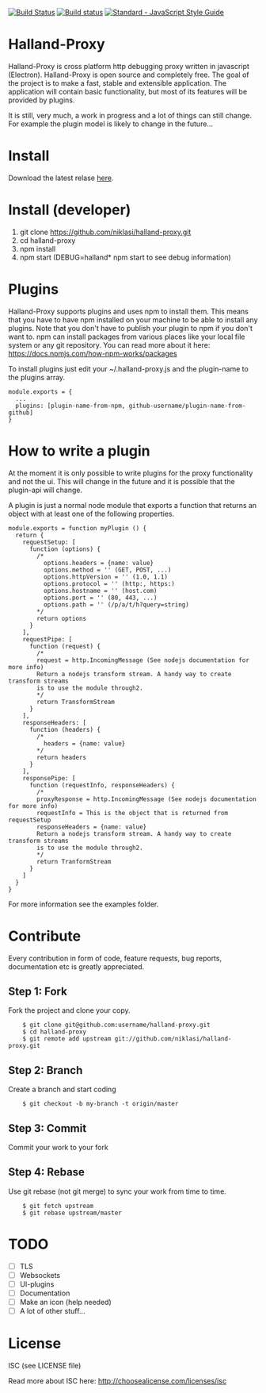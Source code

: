 [![Build Status](https://travis-ci.org/niklasi/halland-proxy.svg?branch=master)](https://travis-ci.org/niklasi/halland-proxy)
[![Build status](https://ci.appveyor.com/api/projects/status/x89e2idtje0g4am9?svg=true)](https://ci.appveyor.com/project/niklasi/halland-proxy)
[![Standard - JavaScript Style Guide](https://img.shields.io/badge/code%20style-standard-brightgreen.svg)](http://standardjs.com/)

# Halland-Proxy

Halland-Proxy is cross platform http debugging proxy written in javascript (Electron). Halland-Proxy is open source and completely free.
The goal of the project is to make a fast, stable and extensible application. The application will contain basic functionality, but most of
its features will be provided by plugins.

It is still, very much, a work in progress and a lot of things can still change. For example the plugin model is likely to change in the future...

# Install

Download the latest relase [here](https://github.com/niklasi/halland-proxy/releases).

# Install (developer)

1. git clone https://github.com/niklasi/halland-proxy.git
2. cd halland-proxy
3. npm install
4. npm start (DEBUG=halland\* npm start to see debug information)

# Plugins

Halland-Proxy supports plugins and uses npm to install them. This means that you have to have npm installed
on your machine to be able to install any plugins. Note that you don't have to publish your plugin to npm if
you don't want to. npm can install packages from various places like your local file system or any git repository.
You can read more about it here: https://docs.npmjs.com/how-npm-works/packages

To install plugins just edit your ~/.halland-proxy.js and the plugin-name to the plugins array.

    module.exports = {
      ...
      plugins: [plugin-name-from-npm, github-username/plugin-name-from-github]
    }

# How to write a plugin

At the moment it is only possible to write plugins for the proxy functionality and not the ui.
This will change in the future and it is possible that the plugin-api will change.

A plugin is just a normal node module that exports a function that returns an object with at least one 
of the following properties.

    module.exports = function myPlugin () {
      return {
        requestSetup: [
          function (options) {
            /*
              options.headers = {name: value}
              options.method = '' (GET, POST, ...)
              options.httpVersion = '' (1.0, 1.1)
              options.protocol = '' (http:, https:)
              options.hostname = '' (host.com)
              options.port = '' (80, 443, ...)
              options.path = '' (/p/a/t/h?query=string)
            */
            return options
          }
        ],
        requestPipe: [
          function (request) {
            /*
            request = http.IncomingMessage (See nodejs documentation for more info)
            Return a nodejs transform stream. A handy way to create transform streams
            is to use the module through2. 
            */
            return TransformStream
          }
        ],
        responseHeaders: [
          function (headers) {
            /*
              headers = {name: value}
            */
            return headers
          }
        ],
        responsePipe: [
          function (requestInfo, responseHeaders) {
            /*
            proxyResponse = http.IncomingMessage (See nodejs documentation for more info)
            requestInfo = This is the object that is returned from requestSetup
            responseHeaders = {name: value}
            Return a nodejs transform stream. A handy way to create transform streams
            is to use the module through2. 
            */
            return TranformStream
          }
        ]
      }
    }

For more information see the examples folder.

# Contribute

Every contribution in form of code, feature requests, bug reports, documentation etc is greatly appreciated.

## Step 1: Fork

Fork the project and clone your copy.

        $ git clone git@github.com:username/halland-proxy.git
        $ cd halland-proxy
        $ git remote add upstream git://github.com/niklasi/halland-proxy.git

## Step 2: Branch

Create a branch and start coding

        $ git checkout -b my-branch -t origin/master

## Step 3: Commit

Commit your work to your fork

## Step 4: Rebase

Use git rebase (not git merge) to sync your work from time to time.

        $ git fetch upstream
        $ git rebase upstream/master

# TODO

- [ ] TLS
- [ ] Websockets
- [ ] UI-plugins
- [ ] Documentation
- [ ] Make an icon (help needed)
- [ ] A lot of other stuff...

# License

ISC (see LICENSE file)

Read more about ISC here: http://choosealicense.com/licenses/isc
